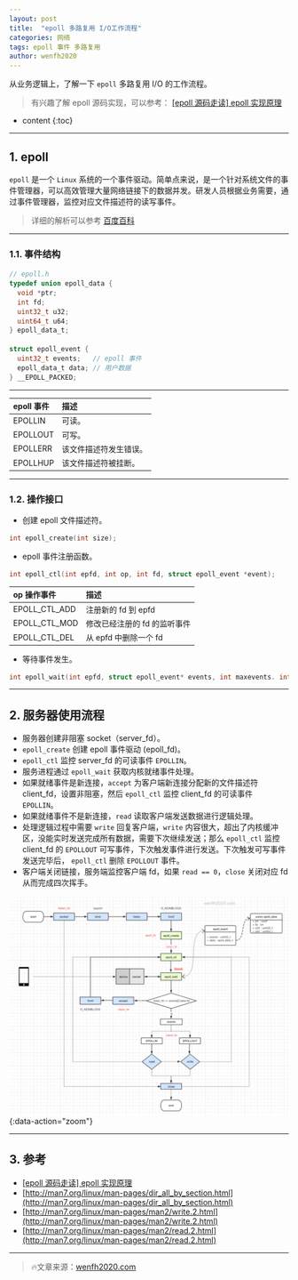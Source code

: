 ```yaml
---
layout: post
title:  "epoll 多路复用 I/O工作流程"
categories: 网络
tags: epoll 事件 多路复用
author: wenfh2020
---
```


从业务逻辑上，了解一下 `epoll` 多路复用 I/O 的工作流程。

> 有兴趣了解 epoll 源码实现，可以参考： [[epoll 源码走读] epoll 实现原理](https://wenfh2020.com/2020/04/23/epoll-code/)



* content
{:toc}

---

## 1. epoll

`epoll` 是一个 `Linux` 系统的一个事件驱动。简单点来说，是一个针对系统文件的事件管理器，可以高效管理大量网络链接下的数据并发。研发人员根据业务需要，通过事件管理器，监控对应文件描述符的读写事件。

> 详细的解析可以参考 [百度百科](https://baike.baidu.com/item/epoll/10738144?fr=aladdin)

---

### 1.1. 事件结构

```c
// epoll.h
typedef union epoll_data {
  void *ptr;
  int fd;
  uint32_t u32;
  uint64_t u64;
} epoll_data_t;

struct epoll_event {
  uint32_t events;   // epoll 事件
  epoll_data_t data; // 用户数据
} __EPOLL_PACKED;
```

---

| epoll 事件 | 描述                   |
| :--------- | :--------------------- |
| EPOLLIN    | 可读。                 |
| EPOLLOUT   | 可写。                 |
| EPOLLERR   | 该文件描述符发生错误。 |
| EPOLLHUP   | 该文件描述符被挂断。   |

---

### 1.2. 操作接口

* 创建 epoll 文件描述符。

```c
int epoll_create(int size);
```

* epoll 事件注册函数。

```c
int epoll_ctl(int epfd, int op, int fd, struct epoll_event *event);
```

| op 操作事件   | 描述                         |
| :------------ | :--------------------------- |
| EPOLL_CTL_ADD | 注册新的 fd 到 epfd          |
| EPOLL_CTL_MOD | 修改已经注册的 fd 的监听事件 |
| EPOLL_CTL_DEL | 从 epfd 中删除一个 fd        |

* 等待事件发生。

```c
int epoll_wait(int epfd, struct epoll_event* events, int maxevents. int timeout);
```

---

## 2. 服务器使用流程

* 服务器创建非阻塞 socket（server_fd）。
* `epoll_create` 创建 epoll 事件驱动 (epoll_fd)。
* `epoll_ctl` 监控 server_fd 的可读事件 `EPOLLIN`。
* 服务进程通过 `epoll_wait` 获取内核就绪事件处理。
* 如果就绪事件是新连接，`accept` 为客户端新连接分配新的文件描述符 client_fd，设置非阻塞，然后 `epoll_ctl` 监控 client_fd 的可读事件 `EPOLLIN`。
* 如果就绪事件不是新连接，`read` 读取客户端发送数据进行逻辑处理。
* 处理逻辑过程中需要 `write` 回复客户端，`write` 内容很大，超出了内核缓冲区，没能实时发送完成所有数据，需要下次继续发送；那么 `epoll_ctl` 监控 client_fd 的 `EPOLLOUT` 可写事件，下次触发事件进行发送。下次触发可写事件发送完毕后， `epoll_ctl` 删除 `EPOLLOUT` 事件。
* 客户端关闭链接，服务端监控客户端 fd，如果 `read == 0`，`close` 关闭对应 fd 从而完成四次挥手。

![epoll 使用流程](/images/2020-05-11-16-57-43.png){:data-action="zoom"}

---

## 3. 参考

* [[epoll 源码走读] epoll 实现原理](https://wenfh2020.com/2020/04/23/epoll-code/)
* [http://man7.org/linux/man-pages/dir_all_by_section.html](http://man7.org/linux/man-pages/dir_all_by_section.html)
* [http://man7.org/linux/man-pages/man2/write.2.html](http://man7.org/linux/man-pages/man2/write.2.html)
* [http://man7.org/linux/man-pages/man2/read.2.html](http://man7.org/linux/man-pages/man2/read.2.html)

---

> 🔥文章来源：[wenfh2020.com](https://wenfh2020.com/)
